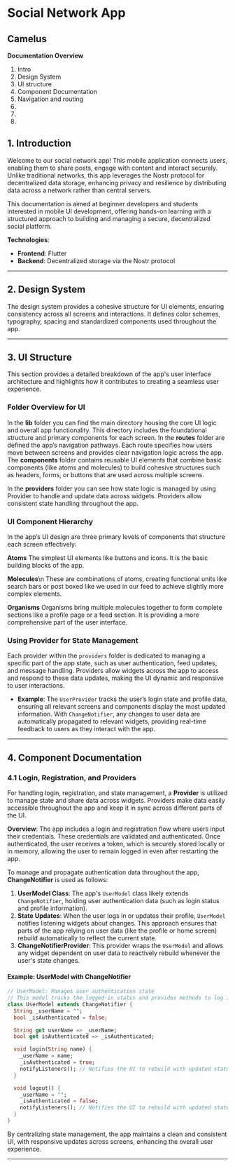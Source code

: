 # Social Network App
## Camelus

**Documentation Overview**
1. Intro
2. Design System
3. UI structure
4. Component Documentation
5. Navigation and routing
6.
7.
8.

## 1. Introduction
Welcome to our social network app! This mobile application connects users, enabling them to share posts, engage with content and interact securely. Unlike traditional networks, this app leverages the Nostr protocol for decentralized data storage, enhancing privacy and resilience by distributing data across a network rather than central servers.

This documentation is aimed at beginner developers and students interested in mobile UI development, offering hands-on learning with a structured approach to building and managing a secure, decentralized social platform.

**Technologies**:  
- **Frontend**: Flutter  
- **Backend**: Decentralized storage via the Nostr protocol  

---

## 2. Design System
The design system provides a cohesive structure for UI elements, ensuring consistency across all screens and interactions. It defines color schemes, typography, spacing and standardized components used throughout the app.

---

## 3. UI Structure

This section provides a detailed breakdown of the app's user interface architecture and highlights how it contributes to creating a seamless user experience.

### Folder Overview for UI

In the **lib** folder you can find the main directory housing the core UI logic and overall app functionality. This directory includes the foundational structure and primary components for each screen. In the **routes** folder are defined the app’s navigation pathways. Each route specifies how users move between screens and provides clear navigation logic across the app. The **components** folder contains reusable UI elements that combine basic components (like atoms and molecules) to build cohesive structures such as headers, forms, or buttons that are used across multiple screens.

In the **providers** folder you can see how state logic is managed by using Provider to handle and update data across widgets. Providers allow consistent state handling throughout the app.  
  

### UI Component Hierarchy

In the app’s UI design are three primary levels of components that structure each screen effectively:

 **Atoms**
 The simplest UI elements like buttons and icons. It is the basic building blocks of the app.

**Molecules**\n
These are combinations of atoms, creating functional units like search bars or post boxed like we used in our feed to achieve slightly more complex elements.

**Organisms**
Organisms bring multiple molecules together to form complete sections like a profile page or a feed section. It is providing a more comprehensive part of the user interface.

### Using Provider for State Management

Each provider within the `providers` folder is dedicated to managing a specific part of the app state, such as user authentication, feed updates, and message handling. Providers allow widgets across the app to access and respond to these data updates, making the UI dynamic and responsive to user interactions. 

- **Example**: The `UserProvider` tracks the user’s login state and profile data, ensuring all relevant screens and components display the most updated information. With `ChangeNotifier`, any changes to user data are automatically propagated to relevant widgets, providing real-time feedback to users as they interact with the app.

---

## 4. Component Documentation

### 4.1 Login, Registration, and Providers

For handling login, registration, and state management, a **Provider** is utilized to manage state and share data across widgets. Providers make data easily accessible throughout the app and keep it in sync across different parts of the UI.

**Overview**: The app includes a login and registration flow where users input their credentials. These credentials are validated and authenticated. Once authenticated, the user receives a token, which is securely stored locally or in memory, allowing the user to remain logged in even after restarting the app.

To manage and propagate authentication data throughout the app, **ChangeNotifier** is used as follows:

1. **UserModel Class**: The app's `UserModel` class likely extends `ChangeNotifier`, holding user authentication data (such as login status and profile information).
2. **State Updates**: When the user logs in or updates their profile, `UserModel` notifies listening widgets about changes. This approach ensures that parts of the app relying on user data (like the profile or home screen) rebuild automatically to reflect the current state.
3. **ChangeNotifierProvider**: This provider wraps the `UserModel` and allows any widget dependent on user data to reactively rebuild whenever the user's state changes.

#### Example: UserModel with ChangeNotifier

```dart
// UserModel: Manages user authentication state
// This model tracks the logged-in status and provides methods to log in and log out.
class UserModel extends ChangeNotifier {
  String _userName = "";
  bool _isAuthenticated = false;

  String get userName => _userName;
  bool get isAuthenticated => _isAuthenticated;

  void login(String name) {
    _userName = name;
    _isAuthenticated = true;
    notifyListeners(); // Notifies the UI to rebuild with updated state
  }

  void logout() {
    _userName = "";
    _isAuthenticated = false;
    notifyListeners(); // Notifies the UI to rebuild with updated state
  }
}
```

By centralizing state management, the app maintains a clean and consistent UI, with responsive updates across screens, enhancing the overall user experience.

---

